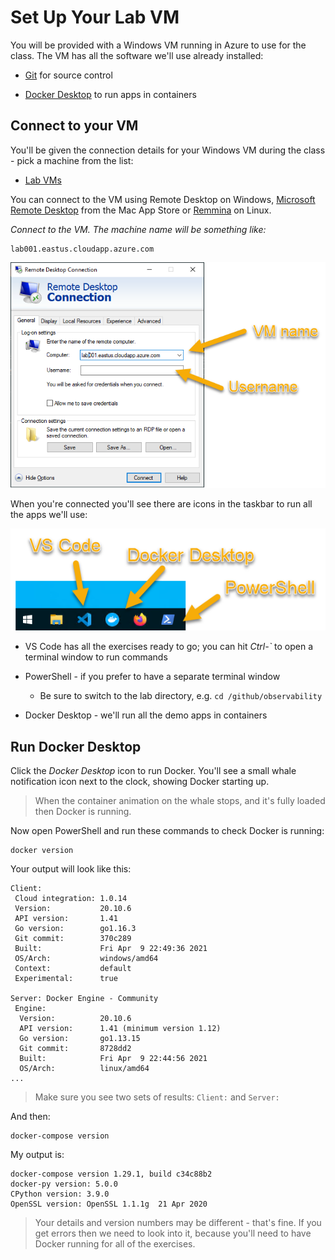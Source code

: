 # Set Up Your Lab VM

You will be provided with a Windows VM running in Azure to use for the class. The VM has all the software we'll use already installed:

- [Git](https://git-scm.com) for source control

- [Docker Desktop](https://www.docker.com/products/docker-desktop) to run apps in containers

## Connect to your VM

You'll be given the connection details for your Windows VM during the class - pick a machine from the list:

- [Lab VMs](/lab-vms.html)

You can connect to the VM using Remote Desktop on Windows, [Microsoft Remote Desktop](https://itunes.apple.com/us/app/microsoft-remote-desktop-8-0/id715768417) from the Mac App Store or [Remmina](https://github.com/FreeRDP/Remmina/wiki#for-end-users) on Linux.

_Connect to the VM. The machine name will be something like:_

```
lab001.eastus.cloudapp.azure.com
```

![](/img/setup-lab-rdp.png)

When you're connected you'll see there are icons in the taskbar to run all the apps we'll use:

![](/img/setup-lab-apps.png)

- VS Code has all the exercises ready to go; you can hit _Ctrl-`_ to open a terminal window to run commands

- PowerShell - if you prefer to have a separate terminal window

  * Be sure to switch to the lab directory, e.g. `cd /github/observability`

- Docker Desktop - we'll run all the demo apps in containers

## Run Docker Desktop

Click the _Docker Desktop_ icon to run Docker. You'll see a small whale notification icon next to the clock, showing Docker starting up.

> When the container animation on the whale stops, and it's fully loaded then Docker is running.

Now open PowerShell and run these commands to check Docker is running:

```
docker version
```

Your output will look like this:

```
Client:
 Cloud integration: 1.0.14
 Version:           20.10.6
 API version:       1.41
 Go version:        go1.16.3
 Git commit:        370c289
 Built:             Fri Apr  9 22:49:36 2021
 OS/Arch:           windows/amd64
 Context:           default
 Experimental:      true

Server: Docker Engine - Community
 Engine:
  Version:          20.10.6
  API version:      1.41 (minimum version 1.12)
  Go version:       go1.13.15
  Git commit:       8728dd2
  Built:            Fri Apr  9 22:44:56 2021
  OS/Arch:          linux/amd64
...
```

> Make sure you see two sets of results: `Client:` and `Server:`

And then:

```
docker-compose version
```

My output is:

```
docker-compose version 1.29.1, build c34c88b2
docker-py version: 5.0.0
CPython version: 3.9.0
OpenSSL version: OpenSSL 1.1.1g  21 Apr 2020
```

> Your details and version numbers may be different - that's fine. If you get errors then we need to look into it, because you'll need to have Docker running for all of the exercises.